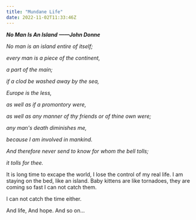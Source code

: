 ```yaml
---
title: "Mundane Life"
date: 2022-11-02T11:33:46Z
---
```


***No Man Is An Island*** 
        ***——John Donne***

*No man is an island entire of itself;*

*every man is a piece of the continent,*

*a part of the main;*

*if a clod be washed away by the sea,* 

*Europe is the less,* 

*as well as if a promontory were,* 

*as well as any manner of thy friends or of thine own were;* 

*any man's death diminishes me,* 

*because I am involved in mankind.* 

*And therefore never send to know for whom the bell tolls;* 

*it tolls for thee.*

It is long time to excape the world, I lose the control of my real life. I am staying on the bed, like an island. Baby kittens are like tornadoes, they are coming so fast I can not catch them. 

I can not catch the time either.

And life,
And hope.
And so on...